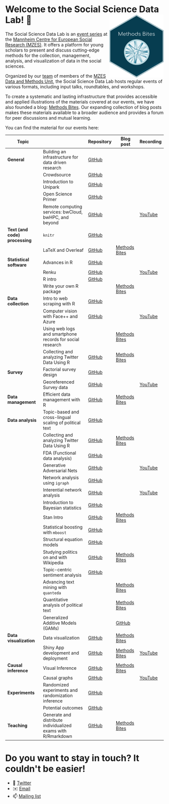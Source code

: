# Welcome to the Social Science Data Lab! 👋 <img src='DMU-logo.png' align="right" height="200" />

The Social Science Data Lab is an [event series](https://www.mzes.uni-mannheim.de/socialsciencedatalab/page/events) at the [Mannheim Centre for European Social Research (MZES)](https://www.mzes.uni-mannheim.de/d7/en). It offers a platform for young scholars to present and discuss cutting-edge methods for the collection, management, analysis, and visualization of data in the social sciences.

Organized by our [team](https://www.mzes.uni-mannheim.de/socialsciencedatalab/page/team) of members of the [MZES Data and Methods Unit](https://www.mzes.uni-mannheim.de/d7/en/dm-unit), the Social Science Data Lab hosts regular events of various formats, including input talks, roundtables, and workshops.

To create a systematic and lasting infrastructure that provides accessible and applied illustrations of the materials covered at our events, we have also founded  a blog: [Methods Bites](https://www.mzes.uni-mannheim.de/socialsciencedatalab/). Our expanding collection of blog posts makes these materials available to a broader audience and provides a forum for peer discussions and mutual learning.

You can find the material for our events here:

| Topic                      |                                                               | Repository | Blog post | Recording |
|----------------------------|---------------------------------------------------------------|------------|-----------|-----------|
| **General**                    | Building an infrastructure for data driven research           |    [GitHub](https://github.com/SocialScienceDataLab/building-infrastructure-for-data-driven-research)        |           |           |
|                            | Crowdsource                                                   |      [GitHub](https://github.com/SocialScienceDataLab/Crowdsource)      |           |           |
|                            | Introduction to Unipark                                       |     [GitHub](https://github.com/SocialScienceDataLab/Introduction-to-Unipark-)       |           |           |
|                            | Open Science Primer                                           |     [GitHub](https://github.com/SocialScienceDataLab/Open-Science-Primer)       |           |           |
|                            | Remote computing services: bwCloud, bwHPC, and beyond         |     [GitHub](https://github.com/SocialScienceDataLab/remote-computing-services)       |           |      [YouTube](https://www.youtube.com/watch?v=bFsN4SHdDUk&t=28s)     |
| **Text (and code) processing** | `knitr`                                                         |    [GitHub](https://github.com/SocialScienceDataLab/knitr)        |           |           |
|                            | LaTeX and Overleaf                                            |     [GitHub](https://github.com/SocialScienceDataLab/LaTeX-intro)        |       [Methods Bites](https://www.mzes.uni-mannheim.de/socialsciencedatalab/article/latex-intro/)   |           |
| **Statistical software**       | Advances in R                                                 |      [GitHub](https://github.com/SocialScienceDataLab/advances-in-r)      |           |           |
|                            | Renku                                                         |      [GitHub](https://github.com/SocialScienceDataLab/Renku)      |           |         [YouTube]()  |
|                            | R intro                                                       |     [GitHub](https://github.com/SocialScienceDataLab/R_Intro)       |           |           |
|                            | Write your own R package                                                       |         |   [Methods Bites](https://www.mzes.uni-mannheim.de/socialsciencedatalab/article/r-package/)        |           |
| **Data collection**            | Intro to web scraping with R                                  |    [GitHub](https://github.com/SocialScienceDataLab/Intro-to-web-scraping-with-R)        |           |           |
|                            | Computer vision with Face++ and Azure                         |        [GitHub](https://github.com/SocialScienceDataLab/computer-vision-with-facepp-and-microsoft-azure)    |         |      [YouTube](https://www.youtube.com/watch?v=vTZKwz8Xs80&t=1s)     |
|                            | Using web logs and smartphone records for social research                                      |         |    [Methods Bites](https://www.mzes.uni-mannheim.de/socialsciencedatalab/article/using-web-logs/)       |           | [YouTube](https://www.youtube.com/watch?v=SpoXEEdsNfE)
|                            | Collecting and analyzing Twitter Data Using R                                |      [GitHub](https://github.com/SocialScienceDataLab/Twitter)        |      [Methods Bites](https://www.mzes.uni-mannheim.de/socialsciencedatalab/article/collecting-and-analyzing-twitter-using-r/)     |           |
| **Survey**                     | Factorial survey design                                       |      [GitHub](https://github.com/SocialScienceDataLab/factorial-surveys)        |           |           |
|                            | Georeferenced Survey data                                     |         [GitHub](https://github.com/SocialScienceDataLab/MZES_SSDL_Georeferenced_Survey_Data)     |           |     [YouTube](https://www.youtube.com/watch?v=HWG_Cm8-6Dg)      |
| **Data management**            | Efficient data management with R                              |     [GitHub](https://github.com/SocialScienceDataLab/efficient-data-r)         |    [Methods Bites](https://www.mzes.uni-mannheim.de/socialsciencedatalab/article/efficient-data-r/)       |           |
| **Data analysis**              | Topic-based and cross-lingual scaling of political text       |     [GitHub](https://github.com/SocialScienceDataLab/Topic-based-and-Cross-lingual-Scaling-of-Political-Text)         |           |           |
|                            | Collecting and analyzing Twitter Data Using R                                |      [GitHub](https://github.com/SocialScienceDataLab/Twitter)        |      [Methods Bites](https://www.mzes.uni-mannheim.de/socialsciencedatalab/article/collecting-and-analyzing-twitter-using-r/)     |           |
|                            | FDA (Functional data analysis)                                |      [GitHub](https://github.com/SocialScienceDataLab/intro-fda)        |           |           |
|                            | Generative Adversarial Nets                                     |      [GitHub](https://github.com/SocialScienceDataLab/generative-adversarial-nets)       |           |      [YouTube](https://www.youtube.com/watch?v=KVJ1rVW53Wk)     |
|                            | Network analysis using `igraph`                                                        |      [GitHub](https://github.com/SocialScienceDataLab/mzes_igraph)       |           |           |
|                            | Interential network analysis                                  |     [GitHub](https://github.com/SocialScienceDataLab/inferential-network-analysis)        |           |    [YouTube](https://www.youtube.com/watch?v=5zVEoimqnu4&t=23s)       |
|                            | Introduction to Bayesian statistics                           |    [GitHub](https://github.com/SocialScienceDataLab/intro-bayesian-statistics)         |           |           |
|                            | Stan Intro                                                    |    [GitHub](https://github.com/SocialScienceDataLab/Stan_Intro)         |       [Methods Bites](https://www.mzes.uni-mannheim.de/socialsciencedatalab/article/applied-bayesian-statistics/)    |           |
|                            | Statistical boosting with `mboost`              |    [GitHub](https://github.com/SocialScienceDataLab/statistical-boosting-with-mboost)         |           |           |
|                            | Structural equation models                                    |    [GitHub](https://github.com/SocialScienceDataLab/SEM)         |           |           |
|                            | Studying politics on and with Wikipedia                       |    [GitHub](https://github.com/SocialScienceDataLab/political-wikipedia-workshop)         |    [Methods Bites](https://www.mzes.uni-mannheim.de/socialsciencedatalab/article/studying-politics-wikipedia/)       |           |
|                            | Topic-centric sentiment analysis                              |    [GitHub](https://github.com/SocialScienceDataLab/Sentiment)         |           |           |
|                            | Advancing text mining with `quanteda`                             |           |      [Methods Bites](https://www.mzes.uni-mannheim.de/socialsciencedatalab/article/advancing-text-mining/)      |           |
|                            | Quantitative analysis of political text                             |           |      [Methods Bites](https://www.mzes.uni-mannheim.de/socialsciencedatalab/article/quantitative-analysis-of-political-text/)      |           |
|                            |Generalized Additive Models (GAMs)                            |           |     [GitHub](https://github.com/sastoudt/MZES_GAMs)      |          |
| **Data visualization**         | Data visualization                                            |       [GitHub](https://github.com/SocialScienceDataLab/Data_Visualization)      |     [Methods Bites](https://www.mzes.uni-mannheim.de/socialsciencedatalab/article/datavis/)      |           |
|                            | Shiny App development and deployment                          |    [GitHub](https://github.com/SocialScienceDataLab/shiny-development-deployment)         |       [Methods Bites](https://www.mzes.uni-mannheim.de/socialsciencedatalab/article/shiny-apps/)    |    [YouTube](https://www.youtube.com/watch?v=QT3WUQu99pM)       |
| **Causal inference**           | Visual Inference                                              |    [GitHub](https://github.com/SocialScienceDataLab/Visual_Inference)         |        [Methods Bites](https://www.mzes.uni-mannheim.de/socialsciencedatalab/article/visinference/)   |           |
|                            | Causal graphs                                                 |    [GitHub](https://github.com/SocialScienceDataLab/causal-graphs)         |           |        [YouTube](https://www.youtube.com/watch?v=sGRzQbRw2AU)   |
| **Experiments**                | Randomized experiments and randomization inference            |    [GitHub](https://github.com/SocialScienceDataLab/randomization-inference)         |           |           |
|                 | Potential outcomes           |    [GitHub](https://github.com/SocialScienceDataLab/potential-outcomes)         |           |           |
| **Teaching**                   | Generate and distribute individualized exams with R/Rmarkdown |    [GitHub](https://github.com/SocialScienceDataLab/indiv-quant-exams)         |    [Methods Bites](https://www.mzes.uni-mannheim.de/socialsciencedatalab/article/indiv-quant-exams/)       |           |


# Do you want to stay in touch? It couldn't be easier!
- 🐥 [Twitter](https://twitter.com/mzes_ssdl)
- ✉️ [Email](ssdl_team@mzes.uni-mannheim.de)
- 📫 [Mailing list](https://mailman.uni-mannheim.de/mailman/listinfo/social_science_data_lab)

